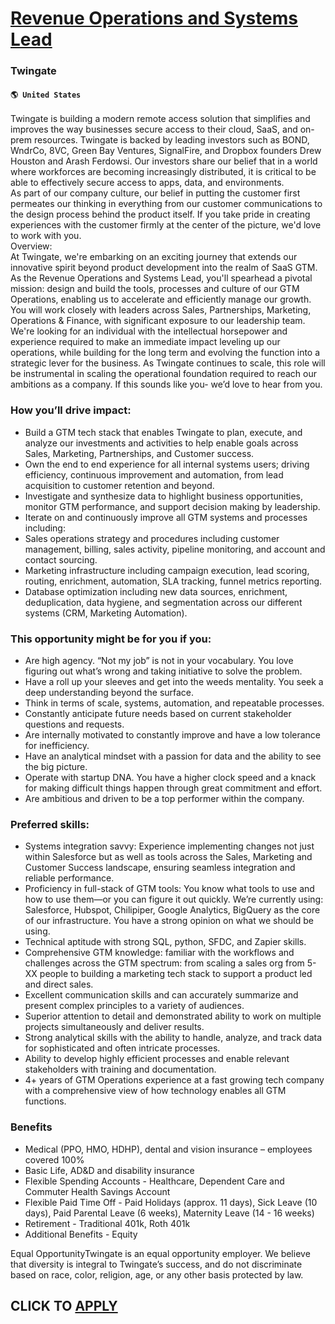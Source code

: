 # [Revenue Operations and Systems Lead](https://www.remotewlb.com/apply/revenue-operations-and-systems-lead)  
### Twingate  
#### `🌎 United States`  
Twingate is building a modern remote access solution that simplifies and improves the way businesses secure access to their cloud, SaaS, and on-prem resources. Twingate is backed by leading investors such as BOND, WndrCo, 8VC, Green Bay Ventures, SignalFire, and Dropbox founders Drew Houston and Arash Ferdowsi. Our investors share our belief that in a world where workforces are becoming increasingly distributed, it is critical to be able to effectively secure access to apps, data, and environments.  
As part of our company culture, our belief in putting the customer first permeates our thinking in everything from our customer communications to the design process behind the product itself. If you take pride in creating experiences with the customer firmly at the center of the picture, we'd love to work with you.  
Overview:  
At Twingate, we're embarking on an exciting journey that extends our innovative spirit beyond product development into the realm of SaaS GTM. As the Revenue Operations and Systems Lead, you'll spearhead a pivotal mission: design and build the tools, processes and culture of our GTM Operations, enabling us to accelerate and efficiently manage our growth. You will work closely with leaders across Sales, Partnerships, Marketing, Operations & Finance, with significant exposure to our leadership team.  
We're looking for an individual with the intellectual horsepower and experience required to make an immediate impact leveling up our operations, while building for the long term and evolving the function into a strategic lever for the business. As Twingate continues to scale, this role will be instrumental in scaling the operational foundation required to reach our ambitions as a company. If this sounds like you- we’d love to hear from you.

### How you’ll drive impact:

  * Build a GTM tech stack that enables Twingate to plan, execute, and analyze our investments and activities to help enable goals across Sales, Marketing, Partnerships, and Customer success.
  * Own the end to end experience for all internal systems users; driving efficiency, continuous improvement and automation, from lead acquisition to customer retention and beyond.
  * Investigate and synthesize data to highlight business opportunities, monitor GTM performance, and support decision making by leadership.
  * Iterate on and continuously improve all GTM systems and processes including:
  * Sales operations strategy and procedures including customer management, billing, sales activity, pipeline monitoring, and account and contact sourcing. 
  * Marketing infrastructure including campaign execution, lead scoring, routing, enrichment, automation, SLA tracking, funnel metrics reporting.
  * Database optimization including new data sources, enrichment, deduplication, data hygiene, and segmentation across our different systems (CRM, Marketing Automation).

### This opportunity might be for you if you:

  * Are high agency. “Not my job” is not in your vocabulary. You love figuring out what’s wrong and taking initiative to solve the problem.
  * Have a roll up your sleeves and get into the weeds mentality. You seek a deep understanding beyond the surface.
  * Think in terms of scale, systems, automation, and repeatable processes.
  * Constantly anticipate future needs based on current stakeholder questions and requests.
  * Are internally motivated to constantly improve and have a low tolerance for inefficiency.
  * Have an analytical mindset with a passion for data and the ability to see the big picture.
  * Operate with startup DNA. You have a higher clock speed and a knack for making difficult things happen through great commitment and effort.
  * Are ambitious and driven to be a top performer within the company.

### Preferred skills:

  * Systems integration savvy: Experience implementing changes not just within Salesforce but as well as tools across the Sales, Marketing and Customer Success landscape, ensuring seamless integration and reliable performance.
  * Proficiency in full-stack of GTM tools: You know what tools to use and how to use them—or you can figure it out quickly. We’re currently using: Salesforce, Hubspot, Chilipiper, Google Analytics, BigQuery as the core of our infrastructure. You have a strong opinion on what we should be using.
  * Technical aptitude with strong SQL, python, SFDC, and Zapier skills.
  * Comprehensive GTM knowledge: familiar with the workflows and challenges across the GTM spectrum: from scaling a sales org from 5-XX people to building a marketing tech stack to support a product led and direct sales.
  * Excellent communication skills and can accurately summarize and present complex principles to a variety of audiences.
  * Superior attention to detail and demonstrated ability to work on multiple projects simultaneously and deliver results.
  * Strong analytical skills with the ability to handle, analyze, and track data for sophisticated and often intricate processes.
  * Ability to develop highly efficient processes and enable relevant stakeholders with training and documentation.
  * 4+ years of GTM Operations experience at a fast growing tech company with a comprehensive view of how technology enables all GTM functions.

### Benefits

  * Medical (PPO, HMO, HDHP), dental and vision insurance – employees covered 100% 
  * Basic Life, AD&D and disability insurance 
  * Flexible Spending Accounts - Healthcare, Dependent Care and Commuter Health Savings Account
  * Flexible Paid Time Off - Paid Holidays (approx. 11 days), Sick Leave (10 days), Paid Parental Leave (6 weeks), Maternity Leave (14 - 16 weeks)
  * Retirement - Traditional 401k, Roth 401k
  * Additional Benefits - Equity

  
  
Equal OpportunityTwingate is an equal opportunity employer. We believe that diversity is integral to Twingate’s success, and do not discriminate based on race, color, religion, age, or any other basis protected by law.  
## CLICK TO [APPLY](https://www.remotewlb.com/apply/revenue-operations-and-systems-lead)

